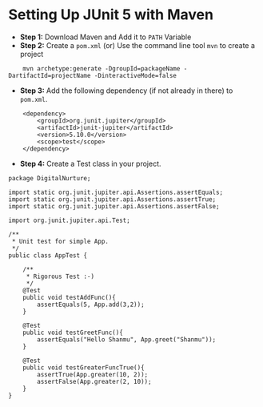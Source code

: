 # Setting Up JUnit 5 with Maven

- **Step 1:** Download Maven and Add it to `PATH` Variable
- **Step 2:** Create a `pom.xml` (or) Use the command line tool `mvn` to create a project

```
    mvn archetype:generate -DgroupId=packageName -DartifactId=projectName -DinteractiveMode=false
```

- **Step 3:** Add the following dependency (if not already in there) to `pom.xml`.

```
    <dependency>
        <groupId>org.junit.jupiter</groupId>
        <artifactId>junit-jupiter</artifactId>
        <version>5.10.0</version>
        <scope>test</scope>
    </dependency>
```

- **Step 4:** Create a Test class in your project.

```
package DigitalNurture;

import static org.junit.jupiter.api.Assertions.assertEquals;
import static org.junit.jupiter.api.Assertions.assertTrue;
import static org.junit.jupiter.api.Assertions.assertFalse;

import org.junit.jupiter.api.Test;

/**
 * Unit test for simple App.
 */
public class AppTest {

    /**
     * Rigorous Test :-)
     */
    @Test
    public void testAddFunc(){
        assertEquals(5, App.add(3,2));
    }

    @Test
    public void testGreetFunc(){
        assertEquals("Hello Shanmu", App.greet("Shanmu"));
    }

    @Test
    public void testGreaterFuncTrue(){
        assertTrue(App.greater(10, 2));
        assertFalse(App.greater(2, 10));
    }
}
```

